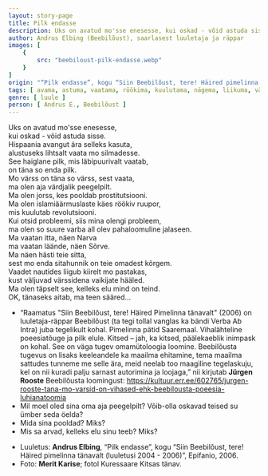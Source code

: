 ```yaml
---
layout: story-page
title: Pilk endasse
description: Uks on avatud mo'sse enesesse, kui oskad - võid astuda sisse.
author: Andrus Elbing (Beebilõust), saarlasest luuletaja ja räppar
images: [
    {
        src: "beebiloust-pilk-endasse.webp"
    }
]
origin: "“Pilk endasse”, kogu “Siin Beebilõust, tere! Häired pimelinna tänavalt (luuletusi 2004 - 2006)”, Epifanio, 2006."
tags: [ avama, astuma, vaatama, röökima, kuulutama, nägema, liikuma, väljuma ]
genre: [ luule ]
person: [ Andrus E., Beebilõust ]
---
```


<!-- # {{$doc.title}} -->

Uks on avatud mo'sse enesesse, \
kui oskad - võid astuda sisse. \
Hispaania avangut ära selleks kasuta, \
alustuseks lihtsalt vaata mo silmadesse. \
See haiglane pilk, mis läbipuurivalt vaatab, \
on täna so enda pilk. \
Mo värss on täna so värss, sest vaata, \
ma olen aja värdjalik peegelpilt. \
Ma olen jorss, kes pooldab prostitutsiooni. \
Ma olen islamiäärmuslaste käes röökiv ruupor, \
mis kuulutab revolutsiooni. \
Kui otsid probleemi, siis mina olengi probleem, \
ma olen so suure varba all olev pahaloomuline jalaseen. \
Ma vaatan itta, näen Narva \
ma vaatan läände, näen Sõrve. \
Ma näen hästi teie sitta, \
sest mo enda sitahunnik on teie omadest kõrgem. \
Vaadet nautides liigub kiirelt mo pastakas, \
kust väljuvad värssidena vaikijate hääled. \
Ma olen täpselt see, kelleks elu mind on teind. \
OK, tänaseks aitab, ma teen sääred…


<story-author :author="author" :origin="origin"></story-author>


<details-wrapper summary="Mis mõtted tekkisid?">

- “Raamatus "Siin Beebilõust, tere! Häired Pimelinna tänavalt" (2006) on luuletaja-räppar Beebilõust (ta tegi tollal vanglas ka bändi Verba Ab Intra) juba tegelikult kohal. Pimelinna pätid Saaremaal. Vihalähteline poeesiatõuge ja pilk elule. Kitsed – jah, ka kitsed, päälekaeblik inimpask on kohal. See on väga tugev omamütoloogia loomine. Beebilõusta tugevus on lisaks keeleandele ka maailma ehitamine, tema maailma sattudes tunneme me selle ära, meid neelab too maagiline tegelaskuju, kel on nii kuradi palju sarnast autorimina ja loojaga,” nii kirjutab **Jürgen Rooste** Beebilõusta loomingust: https://kultuur.err.ee/602765/jurgen-rooste-tana-mo-varsid-on-vihased-ehk-beebilousta-poeesia-luhianatoomia
- Mil moel oled sina oma aja peegelpilt? Võib-olla oskavad teised su ümber seda öelda?
- Mida sina pooldad? Miks?
- Mis sa arvad, kelleks elu sinu teeb? Miks?

</details-wrapper>

<details-wrapper summary="Allikad" class="text-sm" icon="icon-park-outline:document-folder">

- Luuletus: **Andrus Elbing**, “Pilk endasse”, kogu “Siin Beebilõust, tere! Häired pimelinna tänavalt (luuletusi 2004 - 2006)”, Epifanio, 2006.
- Foto: **Merit Karise**; fotol Kuressaare Kitsas tänav.

</details-wrapper>
